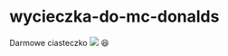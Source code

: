 # wycieczka-do-mc-donalds
Darmowe ciasteczko
![](http://www.mcdonalds.pl/assets/Uploads/ciastko-jablkowe.png)
:laughing:
